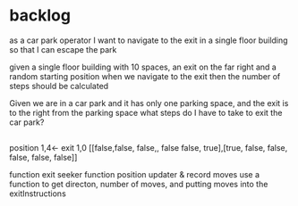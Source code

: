 # backlog

as a car park operator
I want to navigate to the exit in a single floor building
so that I can escape the park

given a single floor building with 10 spaces, an exit on the far right and a random starting position
when we navigate to the exit
then the number of steps should be calculated

Given we are in a car park
and it has only one parking space, and the exit is to the right from the parking space
what steps do I have to take to exit the car park?

##

position 1,4<-
exit 1,0
[[false,false, false,, false false, true],[true, false, false, false, false, false]]

function exit seeker
function position updater & record moves
use a function to get directon, number of moves, and putting moves into the exitInstructions
